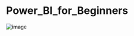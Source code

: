# Power_BI_for_Beginners
![image](https://github.com/user-attachments/assets/077c8aac-d87d-4721-bfe7-e1fc35355476)
